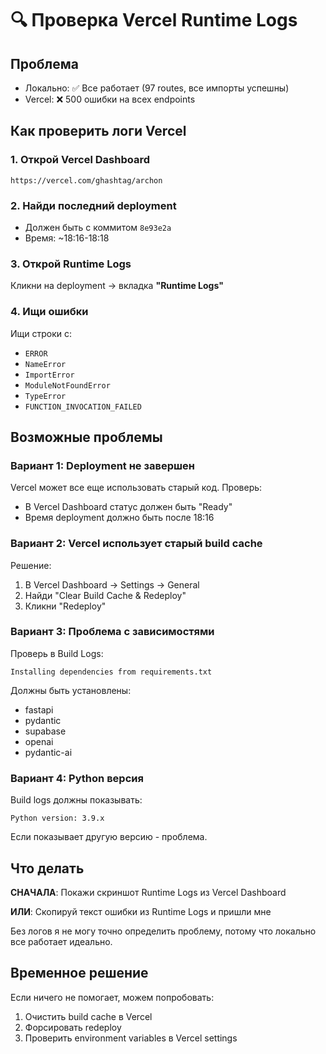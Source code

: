 # 🔍 Проверка Vercel Runtime Logs

## Проблема
- Локально: ✅ Все работает (97 routes, все импорты успешны)
- Vercel: ❌ 500 ошибки на всех endpoints

## Как проверить логи Vercel

### 1. Открой Vercel Dashboard
```
https://vercel.com/ghashtag/archon
```

### 2. Найди последний deployment
- Должен быть с коммитом `8e93e2a`
- Время: ~18:16-18:18

### 3. Открой Runtime Logs
Кликни на deployment → вкладка **"Runtime Logs"**

### 4. Ищи ошибки
Ищи строки с:
- `ERROR`
- `NameError`
- `ImportError`
- `ModuleNotFoundError`
- `TypeError`
- `FUNCTION_INVOCATION_FAILED`

## Возможные проблемы

### Вариант 1: Deployment не завершен
Vercel может все еще использовать старый код. Проверь:
- В Vercel Dashboard статус должен быть "Ready"
- Время deployment должно быть после 18:16

### Вариант 2: Vercel использует старый build cache
Решение:
1. В Vercel Dashboard → Settings → General
2. Найди "Clear Build Cache & Redeploy"
3. Кликни "Redeploy"

### Вариант 3: Проблема с зависимостями
Проверь в Build Logs:
```
Installing dependencies from requirements.txt
```

Должны быть установлены:
- fastapi
- pydantic
- supabase
- openai
- pydantic-ai

### Вариант 4: Python версия
Build logs должны показывать:
```
Python version: 3.9.x
```

Если показывает другую версию - проблема.

## Что делать

**СНАЧАЛА**: Покажи скриншот Runtime Logs из Vercel Dashboard

**ИЛИ**: Скопируй текст ошибки из Runtime Logs и пришли мне

Без логов я не могу точно определить проблему, потому что локально все работает идеально.

## Временное решение

Если ничего не помогает, можем попробовать:
1. Очистить build cache в Vercel
2. Форсировать redeploy
3. Проверить environment variables в Vercel settings
